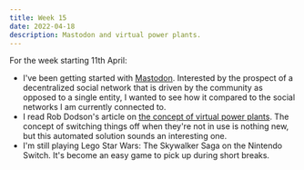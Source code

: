 ```yaml
---
title: Week 15
date: 2022-04-18
description: Mastodon and virtual power plants.
---
```


For the week starting 11th April:

- I've been getting started with [Mastodon](https://joinmastodon.org/). Interested by the prospect of a decentralized social network that is driven by the community as opposed to a single entity, I wanted to see how it compared to the social networks I am currently connected to.
- I read Rob Dodson's article on [the concept of virtual power plants](https://robdodson.me/posts/your-home-is-a-virtual-power-plant/). The concept of switching things off when they're not in use is nothing new, but this automated solution sounds an interesting one.
- I'm still playing Lego Star Wars: The Skywalker Saga on the Nintendo Switch. It's become an easy game to pick up during short breaks.
